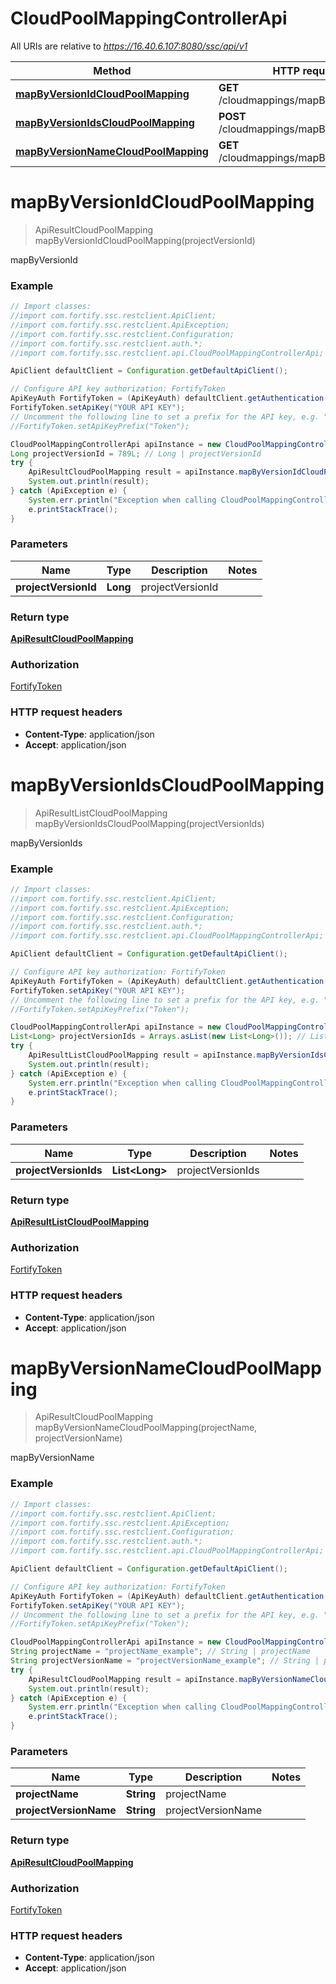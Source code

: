 # CloudPoolMappingControllerApi

All URIs are relative to *https://16.40.6.107:8080/ssc/api/v1*

Method | HTTP request | Description
------------- | ------------- | -------------
[**mapByVersionIdCloudPoolMapping**](CloudPoolMappingControllerApi.md#mapByVersionIdCloudPoolMapping) | **GET** /cloudmappings/mapByVersionId | mapByVersionId
[**mapByVersionIdsCloudPoolMapping**](CloudPoolMappingControllerApi.md#mapByVersionIdsCloudPoolMapping) | **POST** /cloudmappings/mapByVersionIds | mapByVersionIds
[**mapByVersionNameCloudPoolMapping**](CloudPoolMappingControllerApi.md#mapByVersionNameCloudPoolMapping) | **GET** /cloudmappings/mapByVersionName | mapByVersionName


<a name="mapByVersionIdCloudPoolMapping"></a>
# **mapByVersionIdCloudPoolMapping**
> ApiResultCloudPoolMapping mapByVersionIdCloudPoolMapping(projectVersionId)

mapByVersionId

### Example
```java
// Import classes:
//import com.fortify.ssc.restclient.ApiClient;
//import com.fortify.ssc.restclient.ApiException;
//import com.fortify.ssc.restclient.Configuration;
//import com.fortify.ssc.restclient.auth.*;
//import com.fortify.ssc.restclient.api.CloudPoolMappingControllerApi;

ApiClient defaultClient = Configuration.getDefaultApiClient();

// Configure API key authorization: FortifyToken
ApiKeyAuth FortifyToken = (ApiKeyAuth) defaultClient.getAuthentication("FortifyToken");
FortifyToken.setApiKey("YOUR API KEY");
// Uncomment the following line to set a prefix for the API key, e.g. "Token" (defaults to null)
//FortifyToken.setApiKeyPrefix("Token");

CloudPoolMappingControllerApi apiInstance = new CloudPoolMappingControllerApi();
Long projectVersionId = 789L; // Long | projectVersionId
try {
    ApiResultCloudPoolMapping result = apiInstance.mapByVersionIdCloudPoolMapping(projectVersionId);
    System.out.println(result);
} catch (ApiException e) {
    System.err.println("Exception when calling CloudPoolMappingControllerApi#mapByVersionIdCloudPoolMapping");
    e.printStackTrace();
}
```

### Parameters

Name | Type | Description  | Notes
------------- | ------------- | ------------- | -------------
 **projectVersionId** | **Long**| projectVersionId |

### Return type

[**ApiResultCloudPoolMapping**](ApiResultCloudPoolMapping.md)

### Authorization

[FortifyToken](../README.md#FortifyToken)

### HTTP request headers

 - **Content-Type**: application/json
 - **Accept**: application/json

<a name="mapByVersionIdsCloudPoolMapping"></a>
# **mapByVersionIdsCloudPoolMapping**
> ApiResultListCloudPoolMapping mapByVersionIdsCloudPoolMapping(projectVersionIds)

mapByVersionIds

### Example
```java
// Import classes:
//import com.fortify.ssc.restclient.ApiClient;
//import com.fortify.ssc.restclient.ApiException;
//import com.fortify.ssc.restclient.Configuration;
//import com.fortify.ssc.restclient.auth.*;
//import com.fortify.ssc.restclient.api.CloudPoolMappingControllerApi;

ApiClient defaultClient = Configuration.getDefaultApiClient();

// Configure API key authorization: FortifyToken
ApiKeyAuth FortifyToken = (ApiKeyAuth) defaultClient.getAuthentication("FortifyToken");
FortifyToken.setApiKey("YOUR API KEY");
// Uncomment the following line to set a prefix for the API key, e.g. "Token" (defaults to null)
//FortifyToken.setApiKeyPrefix("Token");

CloudPoolMappingControllerApi apiInstance = new CloudPoolMappingControllerApi();
List<Long> projectVersionIds = Arrays.asList(new List<Long>()); // List<Long> | projectVersionIds
try {
    ApiResultListCloudPoolMapping result = apiInstance.mapByVersionIdsCloudPoolMapping(projectVersionIds);
    System.out.println(result);
} catch (ApiException e) {
    System.err.println("Exception when calling CloudPoolMappingControllerApi#mapByVersionIdsCloudPoolMapping");
    e.printStackTrace();
}
```

### Parameters

Name | Type | Description  | Notes
------------- | ------------- | ------------- | -------------
 **projectVersionIds** | **List&lt;Long&gt;**| projectVersionIds |

### Return type

[**ApiResultListCloudPoolMapping**](ApiResultListCloudPoolMapping.md)

### Authorization

[FortifyToken](../README.md#FortifyToken)

### HTTP request headers

 - **Content-Type**: application/json
 - **Accept**: application/json

<a name="mapByVersionNameCloudPoolMapping"></a>
# **mapByVersionNameCloudPoolMapping**
> ApiResultCloudPoolMapping mapByVersionNameCloudPoolMapping(projectName, projectVersionName)

mapByVersionName

### Example
```java
// Import classes:
//import com.fortify.ssc.restclient.ApiClient;
//import com.fortify.ssc.restclient.ApiException;
//import com.fortify.ssc.restclient.Configuration;
//import com.fortify.ssc.restclient.auth.*;
//import com.fortify.ssc.restclient.api.CloudPoolMappingControllerApi;

ApiClient defaultClient = Configuration.getDefaultApiClient();

// Configure API key authorization: FortifyToken
ApiKeyAuth FortifyToken = (ApiKeyAuth) defaultClient.getAuthentication("FortifyToken");
FortifyToken.setApiKey("YOUR API KEY");
// Uncomment the following line to set a prefix for the API key, e.g. "Token" (defaults to null)
//FortifyToken.setApiKeyPrefix("Token");

CloudPoolMappingControllerApi apiInstance = new CloudPoolMappingControllerApi();
String projectName = "projectName_example"; // String | projectName
String projectVersionName = "projectVersionName_example"; // String | projectVersionName
try {
    ApiResultCloudPoolMapping result = apiInstance.mapByVersionNameCloudPoolMapping(projectName, projectVersionName);
    System.out.println(result);
} catch (ApiException e) {
    System.err.println("Exception when calling CloudPoolMappingControllerApi#mapByVersionNameCloudPoolMapping");
    e.printStackTrace();
}
```

### Parameters

Name | Type | Description  | Notes
------------- | ------------- | ------------- | -------------
 **projectName** | **String**| projectName |
 **projectVersionName** | **String**| projectVersionName |

### Return type

[**ApiResultCloudPoolMapping**](ApiResultCloudPoolMapping.md)

### Authorization

[FortifyToken](../README.md#FortifyToken)

### HTTP request headers

 - **Content-Type**: application/json
 - **Accept**: application/json

